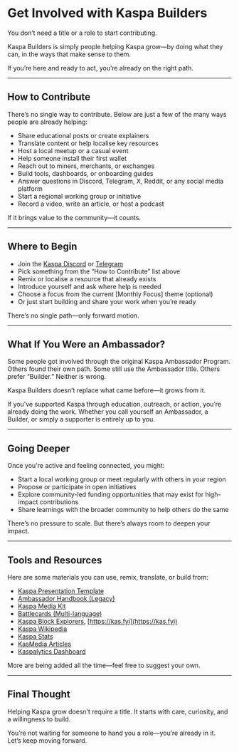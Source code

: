 # Get Involved with Kaspa Builders

You don’t need a title or a role to start contributing.

Kaspa Builders is simply people helping Kaspa grow—by doing what they can, in the ways that make sense to them.

If you’re here and ready to act, you’re already on the right path.

---

## How to Contribute

There’s no single way to contribute. Below are just a few of the many ways people are already helping:

- Share educational posts or create explainers  
- Translate content or help localise key resources  
- Host a local meetup or a casual event  
- Help someone install their first wallet  
- Reach out to miners, merchants, or exchanges  
- Build tools, dashboards, or onboarding guides  
- Answer questions in Discord, Telegram, X, Reddit, or any social media platform  
- Start a regional working group or initiative  
- Record a video, write an article, or host a podcast  

If it brings value to the community—it counts.

---

## Where to Begin

- Join the [Kaspa Discord](https://discord.gg/kaspa) or [Telegram](https://t.me/Kaspa_global)  
- Pick something from the “How to Contribute” list above  
- Remix or localise a resource that already exists  
- Introduce yourself and ask where help is needed  
- Choose a focus from the current [Monthly Focus] theme (optional)  
- Or just start building and share your work when you’re ready

There’s no single path—only forward motion.

---

## What If You Were an Ambassador?

Some people got involved through the original Kaspa Ambassador Program. Others found their own path. Some still use the Ambassador title. Others prefer “Builder.” Neither is wrong.

Kaspa Builders doesn’t replace what came before—it grows from it.

If you’ve supported Kaspa through education, outreach, or action, you’re already doing the work. Whether you call yourself an Ambassador, a Builder, or simply a supporter is entirely up to you.

---

## Going Deeper

Once you're active and feeling connected, you might:
- Start a local working group or meet regularly with others in your region  
- Propose or participate in open initiatives  
- Explore community-led funding opportunities that may exist for high-impact contributions
- Share learnings with the broader community to help others do the same  

There’s no pressure to scale. But there’s always room to deepen your impact.

---

## Tools and Resources

Here are some materials you can use, remix, translate, or build from:

- [Kaspa Presentation Template](https://docs.google.com/presentation/d/1RaiAwianlj_7dXdz-uTnxs2058-ZYya7lWKgQrlzPfs/edit?usp=sharing)  
- [Ambassador Handbook (Legacy)](https://your-link-here)  
- [Kaspa Media Kit](https://kaspa.org/media-kit/)  
- [Battlecards (Multi-language)](https://kaspa.org/kaspa-ambassador-resources/)  
- [Kaspa Block Explorers](https://explorer.kaspa.org/), [https://kas.fyi](https://kas.fyi)  
- [Kaspa Wikipedia](https://wiki.kaspa.org/)  
- [Kaspa Stats](https://kas.live/)  
- [KasMedia Articles](https://kasmedia.com/)  
- [Kaspalytics Dashboard](https://www.kaspalytics.com/)  

More are being added all the time—feel free to suggest your own.

---

## Final Thought

Helping Kaspa grow doesn’t require a title. It starts with care, curiosity, and a willingness to build.

You’re not waiting for someone to hand you a role—you’re already in it.  
Let’s keep moving forward.